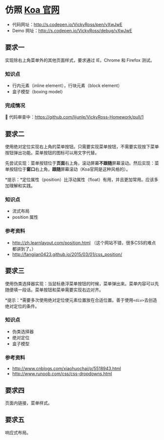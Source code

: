 # 仿照 [Koa 官网](http://koajs.com/)

- 代码网址：http://s.codepen.io/VickyRoss/pen/vXwJwE
- Demo 网址：http://s.codepen.io/VickyRoss/debug/vXwJwE

## 要求一

实现除右上角菜单外的其他页面样式，要求通过 IE，Chrome 和 Firefox 测试。

### 知识点

- 行内元素（inline element），行块元素（block element）
- 盒子模型（boxing model）

### 完成情况

:eyes: 代码审查中：https://github.com/lijunle/VickyRoss-Homework/pull/1

## 要求二

使用绝对定位实现右上角的菜单按钮。只需要实现菜单按钮，不需要实现按下菜单按钮弹出功能。菜单按钮的图标可以用文字代替。

先尝试实现：菜单按钮位于**页面**右上角，滚动屏幕**不跟随**屏幕滚动。然后实现：菜单按钮位于**窗口**右上角，**跟随**屏幕滚动（Koa官网是这种风格的）。

*提示：*定位属性（position）比浮动属性（float）有用，并且更加常用。应该多加理解和实践。

### 知识点

- 流式布局
- position 属性

### 参考资料

- http://zh.learnlayout.com/position.html （这个网站不错，很多CSS的难点都讲到了。）
- http://fangjian0423.github.io/2015/03/01/css_position/

## 要求三

使用伪类选择器实现：当鼠标悬浮菜单按钮的时候，菜单弹出来。菜单内容可以先随便填一段话。菜单按钮和菜单需要实现右边对齐。

*提示：*需要多次使用绝对定位使元素位置放在合适位置。善于使用`<div>`去创造绝对定位的条件。

### 知识点

- 伪类选择器
- 绝对定位
- 盒子模型

### 参考资料

- http://www.cnblogs.com/xiaohuochai/p/5518943.html
- http://www.runoob.com/css/css-dropdowns.html

## 要求四

页面内链接，菜单样式。

## 要求五

响应式布局。
